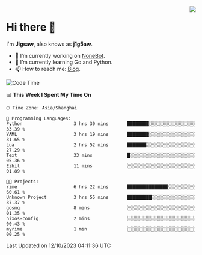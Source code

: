 <a href="#">
  <img align="right" src="https://github-readme-stats.vercel.app/api?username=j1g5awi&count_private=true&show_icons=true&title_color=80070B&text_color=B3B3B3&bg_color=212121&icon_color=80070B" />
</a>

# Hi there 👋

I'm **Jigsaw**, also knows as **j1g5aw**.

- 🔭 I’m currently working on [NoneBot](https://github.com/nonebot).
- 🌱 I’m currently learning Go and Python.
- 📫 How to reach me: [Blog](https://blog.maddestroyer.xyz/).

<!--START_SECTION:waka-->
![Code Time](http://img.shields.io/badge/Code%20Time-1%2C271%20hrs%2029%20mins-blue)

📊 **This Week I Spent My Time On** 

```text
🕑︎ Time Zone: Asia/Shanghai

💬 Programming Languages: 
Python                   3 hrs 30 mins       ████████░░░░░░░░░░░░░░░░░   33.39 % 
YAML                     3 hrs 19 mins       ████████░░░░░░░░░░░░░░░░░   31.65 % 
Lua                      2 hrs 52 mins       ███████░░░░░░░░░░░░░░░░░░   27.29 % 
Text                     33 mins             █░░░░░░░░░░░░░░░░░░░░░░░░   05.36 % 
Ezhil                    11 mins             ░░░░░░░░░░░░░░░░░░░░░░░░░   01.89 % 

🐱‍💻 Projects: 
rime                     6 hrs 22 mins       ███████████████░░░░░░░░░░   60.61 % 
Unknown Project          3 hrs 55 mins       █████████░░░░░░░░░░░░░░░░   37.37 % 
gosmq                    8 mins              ░░░░░░░░░░░░░░░░░░░░░░░░░   01.35 % 
nixos-config             2 mins              ░░░░░░░░░░░░░░░░░░░░░░░░░   00.43 % 
myrime                   1 min               ░░░░░░░░░░░░░░░░░░░░░░░░░   00.25 % 
```


 Last Updated on 12/10/2023 04:11:36 UTC
<!--END_SECTION:waka-->

